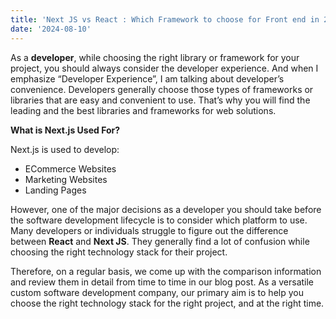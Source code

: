 ```yaml
---
title: 'Next JS vs React : Which Framework to choose for Front end in 2024?'
date: '2024-08-10'
---
```


As a **developer**, while choosing the right library or framework for your project, you should always consider the developer experience. And when I emphasize “Developer Experience”, I am talking about developer’s convenience. Developers generally choose those types of frameworks or libraries that are easy and convenient to use. That’s why you will find the leading and the best libraries and frameworks for web solutions.


**What is Next.js Used For?**

Next.js is used to develop:

- ECommerce Websites
- Marketing Websites
- Landing Pages

However, one of the major decisions as a developer you should take before the software development lifecycle is to consider which platform to use. Many developers or individuals struggle to figure out the difference between **React** and **Next JS**. They generally find a lot of confusion while choosing the right technology stack for their project.

Therefore, on a regular basis, we come up with the comparison information and review them in detail from time to time in our blog post. As a versatile custom software development company, our primary aim is to help you choose the right technology stack for the right project, and at the right time.


